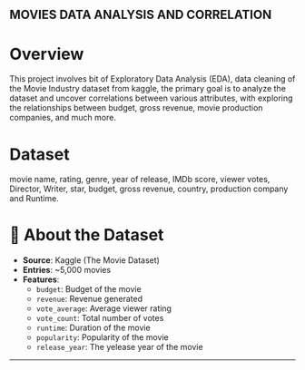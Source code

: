 ## MOVIES DATA ANALYSIS AND CORRELATION

# Overview
This project involves bit of Exploratory Data Analysis (EDA), data cleaning of the Movie Industry dataset from kaggle, the primary goal is to analyze the dataset and uncover correlations between various attributes, with exploring the relationships between budget, gross revenue, movie production companies, and much more.

# Dataset
movie name, rating, genre, year of release, IMDb score, viewer votes, Director, Writer, star, budget, gross revenue, country, production company and Runtime.

# 📁 About the Dataset

- **Source**: Kaggle (The Movie Dataset)
- **Entries**: ~5,000 movies
- **Features**:
  - `budget`: Budget of the movie
  - `revenue`: Revenue generated
  - `vote_average`: Average viewer rating
  - `vote_count`: Total number of votes
  - `runtime`: Duration of the movie
  - `popularity`: Popularity of the movie
  - `release_year`: The yelease year of the movie

---
